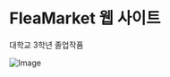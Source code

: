 # FleaMarket 웹 사이트
대학교 3학년 졸업작품 


![Image](https://github.com/user-attachments/assets/0d136ba0-e2ff-4f6c-86b6-504e06ef251d)
